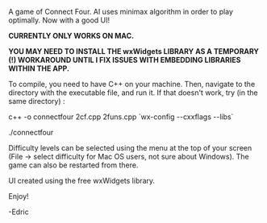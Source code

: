 A game of Connect Four. AI uses minimax algorithm in order to play optimally.
Now with a good UI!

**CURRENTLY ONLY WORKS ON MAC.**

**YOU MAY NEED TO INSTALL THE wxWidgets LIBRARY AS A TEMPORARY (!) WORKAROUND UNTIL I FIX ISSUES WITH EMBEDDING LIBRARIES WITHIN THE APP.**

To compile, you need to have C++ on your machine.
Then, navigate to the directory with the executable file, and run it. 
If that doesn't work, try (in the same directory) :

c++ -o connectfour 2cf.cpp 2funs.cpp \`wx-config --cxxflags --libs\`

./connectfour

Difficulty levels can be selected using the menu at the top of your screen (File -> select difficulty for Mac OS users, not sure about Windows).
The game can also be restarted from there.

UI created using the free wxWidgets library.

Enjoy!

-Edric


